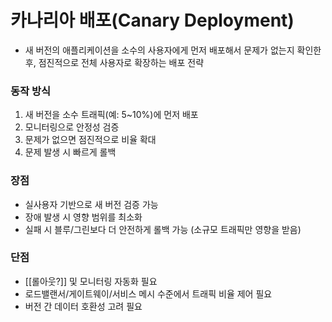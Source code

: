 # 카나리아 배포(Canary Deployment)
- 새 버전의 애플리케이션을 소수의 사용자에게 먼저 배포해서 문제가 없는지 확인한 후, 점진적으로 전체 사용자로 확장하는 배포 전략

### 동작 방식
1. 새 버전을 소수 트래픽(예: 5~10%)에 먼저 배포
2. 모니터링으로 안정성 검증
3. 문제가 없으면 점진적으로 비율 확대
4. 문제 발생 시 빠르게 롤백

### 장점
- 실사용자 기반으로 새 버전 검증 가능
- 장애 발생 시 영향 범위를 최소화
- 실패 시 블루/그린보다 더 안전하게 롤백 가능 (소규모 트래픽만 영향을 받음)
### 단점
- [[롤아웃?]] 및 모니터링 자동화 필요
- 로드밸랜서/게이트웨이/서비스 메시 수준에서 트래픽 비율 제어 필요
- 버전 간 데이터 호환성 고려 필요